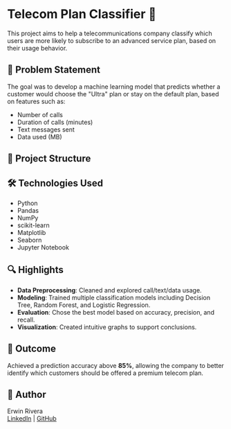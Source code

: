 # Telecom Plan Classifier 📱

This project aims to help a telecommunications company classify which users are more likely to subscribe to an advanced service plan, based on their usage behavior.

## 🧠 Problem Statement

The goal was to develop a machine learning model that predicts whether a customer would choose the "Ultra" plan or stay on the default plan, based on features such as:

- Number of calls
- Duration of calls (minutes)
- Text messages sent
- Data used (MB)

## 📂 Project Structure


## 🛠️ Technologies Used

- Python
- Pandas
- NumPy
- scikit-learn
- Matplotlib
- Seaborn
- Jupyter Notebook

## 🔍 Highlights

- **Data Preprocessing**: Cleaned and explored call/text/data usage.
- **Modeling**: Trained multiple classification models including Decision Tree, Random Forest, and Logistic Regression.
- **Evaluation**: Chose the best model based on accuracy, precision, and recall.
- **Visualization**: Created intuitive graphs to support conclusions.

## 🎯 Outcome

Achieved a prediction accuracy above **85%**, allowing the company to better identify which customers should be offered a premium telecom plan.

## 📎 Author

Erwin Rivera  
[LinkedIn](https://www.linkedin.com/in/erwin-carlos-rivera-torres-30376353/) | [GitHub](https://github.com/DebugDr)

